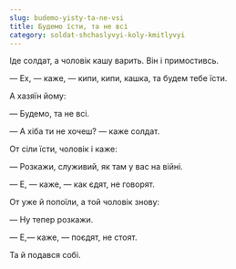 ```yaml
---
slug: budemo-yisty-ta-ne-vsi
title: Будемо їсти, та не всі
category: soldat-shchaslyvyi-koly-kmitlyvyi
---
```

Іде солдат, а чоловік кашу варить. Він і примостивсь.

— Ех, — каже, — кипи, кипи, кашка, та будем тебе їсти.

А хазяїн йому:

— Будемо, та не всі.

— А хіба ти не хочеш? — каже солдат.

От сіли їсти, чоловік і каже:

— Розкажи, служивий, як там у вас на війні.

— Е, — каже, — как єдят, не говорят.

От уже й попоїли, а той чоловік знову:

— Ну тепер розкажи.

— Е,— каже, — поєдят, не стоят.

Та й подався собі.
